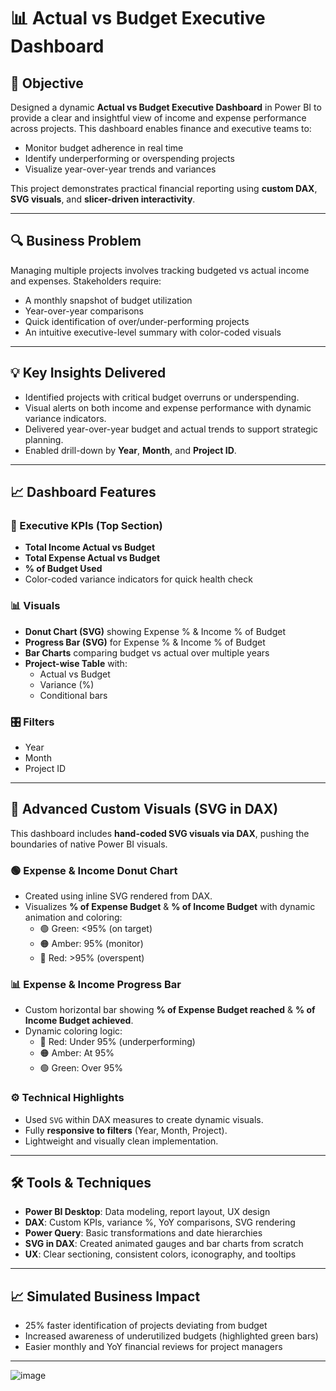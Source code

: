 # 📊 Actual vs Budget Executive Dashboard

## 🎯 Objective
Designed a dynamic **Actual vs Budget Executive Dashboard** in Power BI to provide a clear and insightful view of income and expense performance across projects. This dashboard enables finance and executive teams to:
- Monitor budget adherence in real time
- Identify underperforming or overspending projects
- Visualize year-over-year trends and variances

This project demonstrates practical financial reporting using **custom DAX**, **SVG visuals**, and **slicer-driven interactivity**.

---

## 🔍 Business Problem

Managing multiple projects involves tracking budgeted vs actual income and expenses. Stakeholders require:
- A monthly snapshot of budget utilization
- Year-over-year comparisons
- Quick identification of over/under-performing projects
- An intuitive executive-level summary with color-coded visuals

---

## 💡 Key Insights Delivered

- Identified projects with critical budget overruns or underspending.
- Visual alerts on both income and expense performance with dynamic variance indicators.
- Delivered year-over-year budget and actual trends to support strategic planning.
- Enabled drill-down by **Year**, **Month**, and **Project ID**.

---

## 📈 Dashboard Features

### 🎯 Executive KPIs (Top Section)
- **Total Income Actual vs Budget**
- **Total Expense Actual vs Budget**
- **% of Budget Used**
- Color-coded variance indicators for quick health check

### 📊 Visuals
- **Donut Chart (SVG)** showing Expense % & Income % of Budget
- **Progress Bar (SVG)** for Expense % & Income % of Budget
- **Bar Charts** comparing budget vs actual over multiple years
- **Project-wise Table** with:
  - Actual vs Budget
  - Variance (%)
  - Conditional bars

### 🎛 Filters
- Year
- Month
- Project ID

---

## 🔧 Advanced Custom Visuals (SVG in DAX)

This dashboard includes **hand-coded SVG visuals via DAX**, pushing the boundaries of native Power BI visuals.

### 🟢 Expense & Income Donut Chart
- Created using inline SVG rendered from DAX.
- Visualizes **% of Expense Budget** & **% of Income Budget** with dynamic animation and coloring:
  - 🟢 Green: <95% (on target)
  - 🟠 Amber: 95% (monitor)
  - 🔴 Red: >95% (overspent)

### 📊 Expense & Income Progress Bar
- Custom horizontal bar showing **% of Expense Budget reached** & **% of Income Budget achieved**.
- Dynamic coloring logic:
  - 🔴 Red: Under 95% (underperforming)
  - 🟠 Amber: At 95%
  - 🟢 Green: Over 95%

### ⚙️ Technical Highlights
- Used `SVG` within DAX measures to create dynamic visuals.
- Fully **responsive to filters** (Year, Month, Project).
- Lightweight and visually clean implementation.

---

## 🛠 Tools & Techniques

- **Power BI Desktop**: Data modeling, report layout, UX design
- **DAX**: Custom KPIs, variance %, YoY comparisons, SVG rendering
- **Power Query**: Basic transformations and date hierarchies
- **SVG in DAX**: Created animated gauges and bar charts from scratch
- **UX**: Clear sectioning, consistent colors, iconography, and tooltips

---

## 📈 Simulated Business Impact

- 25% faster identification of projects deviating from budget
- Increased awareness of underutilized budgets (highlighted green bars)
- Easier monthly and YoY financial reviews for project managers

---

![image](https://github.com/user-attachments/assets/cae2914f-0c23-487b-b75f-c33917108577)

